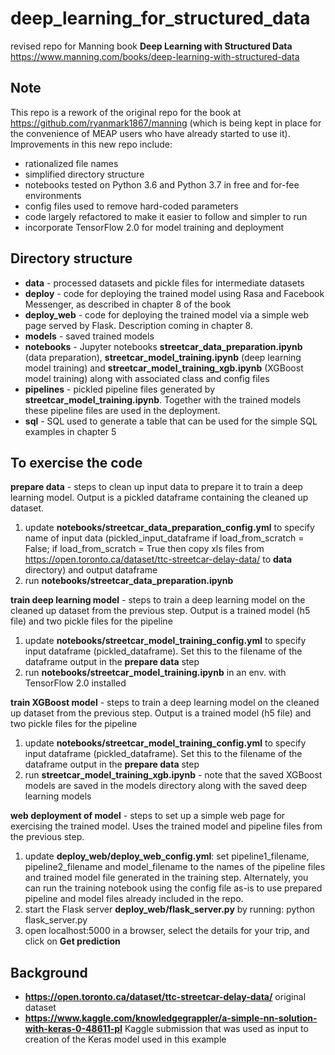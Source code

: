 # deep_learning_for_structured_data
revised repo for Manning book **Deep Learning with Structured Data** https://www.manning.com/books/deep-learning-with-structured-data

## Note
This repo is a rework of the original repo for the book at https://github.com/ryanmark1867/manning (which is being kept in place for the convenience of MEAP users who have already started to use it). Improvements in this new repo include:
- rationalized file names
- simplified directory structure
- notebooks tested on Python 3.6 and Python 3.7 in free and for-fee environments
- config files used to remove hard-coded parameters
- code largely refactored to make it easier to follow and simpler to run
- incorporate TensorFlow 2.0 for model training and deployment

## Directory structure
- **data** - processed datasets and pickle files for intermediate datasets
- **deploy** - code for deploying the trained model using Rasa and Facebook Messenger, as described in chapter 8 of the book
- **deploy_web** - code for deploying the trained model via a simple web page served by Flask. Description coming in chapter 8.
- **models** - saved trained models
- **notebooks** - Jupyter notebooks **streetcar_data_preparation.ipynb** (data preparation), **streetcar_model_training.ipynb** (deep learning model training) and **streetcar_model_training_xgb.ipynb** (XGBoost model training) along with associated class and config files
- **pipelines** - pickled pipeline files generated by **streetcar_model_training.ipynb**. Together with the trained models these pipeline files are used in the deployment.
- **sql** - SQL used to generate a table that can be used for the simple SQL examples in chapter 5

## To exercise the code
**prepare data** - steps to clean up input data to prepare it to train a deep learning model. Output is a pickled dataframe containing the cleaned up dataset.
1. update **notebooks/streetcar_data_preparation_config.yml**  to specify name of input data (pickled_input_dataframe if load_from_scratch = False; if load_from_scratch = True then copy xls files from https://open.toronto.ca/dataset/ttc-streetcar-delay-data/ to **data** directory) and output dataframe
2. run **notebooks/streetcar_data_preparation.ipynb**

**train deep learning model** - steps to train a deep learning model on the cleaned up dataset from the previous step. Output is a trained model (h5 file) and two pickle files for the pipeline 
1. update **notebooks/streetcar_model_training_config.yml** to specify input dataframe (pickled_dataframe). Set this to the filename of the dataframe output in the **prepare data** step
2. run **notebooks/streetcar_model_training.ipynb** in an env. with TensorFlow 2.0 installed

**train XGBoost model** - steps to train a deep learning model on the cleaned up dataset from the previous step. Output is a trained model (h5 file) and two pickle files for the pipeline 
1. update **notebooks/streetcar_model_training_config.yml** to specify input dataframe (pickled_dataframe). Set this to the filename of the dataframe output in the **prepare data** step
2. run **streetcar_model_training_xgb.ipynb** - note that the saved XGBoost models are saved in the models directory along with the saved deep learning models

**web deployment of model** - steps to set up a simple web page for exercising the trained model. Uses the trained model and pipeline files from the previous step.
1. update **deploy_web/deploy_web_config.yml**: set  pipeline1_filename, pipeline2_filename and model_filename to the names of the pipeline files and trained model file generated in the training step. Alternately, you can run the training notebook using the config file as-is to use prepared pipeline and model files already included in the repo.
2. start the Flask server **deploy_web/flask_server.py** by running: python flask_server.py
3. open localhost:5000 in a browser, select the details for your trip, and click on **Get prediction**

## Background

- **https://open.toronto.ca/dataset/ttc-streetcar-delay-data/** original dataset
- **https://www.kaggle.com/knowledgegrappler/a-simple-nn-solution-with-keras-0-48611-pl** Kaggle submission that was used as input to creation of the Keras model used in this example
